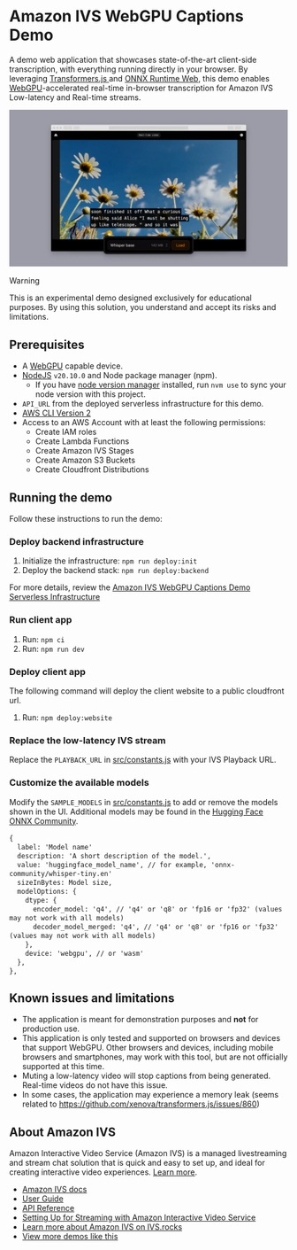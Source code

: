 # Amazon IVS WebGPU Captions Demo

A demo web application that showcases state-of-the-art client-side transcription, with everything running directly in your browser. By leveraging [Transformers.js
](https://github.com/xenova/transformers.js) and [ONNX Runtime Web](https://github.com/microsoft/onnxruntime), this demo enables [WebGPU](https://github.com/gpuweb/gpuweb)-accelerated real-time in-browser transcription for Amazon IVS Low-latency and Real-time streams.

![A video with captioned subtitles](./app-screenshot.png)

> [!WARNING]  
> This is an experimental demo designed exclusively for educational purposes. By using this solution, you understand and accept its risks and limitations.

## Prerequisites

- A [WebGPU](https://github.com/gpuweb/gpuweb) capable device.
- [NodeJS](https://nodejs.org/) `v20.10.0` and Node package manager (npm).
  - If you have [node version manager](https://github.com/nvm-sh/nvm) installed, run `nvm use` to sync your node version with this project.
- `API_URL` from the deployed serverless infrastructure for this demo.
- [AWS CLI Version 2](https://docs.aws.amazon.com/cli/latest/userguide/install-cliv2.html)
- Access to an AWS Account with at least the following permissions:
  - Create IAM roles
  - Create Lambda Functions
  - Create Amazon IVS Stages
  - Create Amazon S3 Buckets
  - Create Cloudfront Distributions

## Running the demo

Follow these instructions to run the demo:

### Deploy backend infrastructure

1. Initialize the infrastructure: `npm run deploy:init`
2. Deploy the backend stack: `npm run deploy:backend`

For more details, review the [Amazon IVS WebGPU Captions Demo Serverless Infrastructure](./infra/README.md)

### Run client app

1. Run: `npm ci`
2. Run: `npm run dev`

### Deploy client app

The following command will deploy the client website to a public cloudfront url.

1. Run: `npm deploy:website`

### Replace the low-latency IVS stream

Replace the `PLAYBACK_URL` in [src/constants.js](./src/constants.js#L3) with your IVS Playback URL.

### Customize the available models

Modify the `SAMPLE_MODELS` in [src/constants.js](./src/constants.js#L13) to add or remove the models shown in the UI. Additional models may be found in the [Hugging Face ONNX Community](https://huggingface.co/onnx-community).

```
{
  label: 'Model name'
  description: 'A short description of the model.',
  value: 'huggingface_model_name', // for example, 'onnx-community/whisper-tiny.en'
  sizeInBytes: Model size,
  modelOptions: {
    dtype: {
      encoder_model: 'q4', // 'q4' or 'q8' or 'fp16 or 'fp32' (values may not work with all models)
      decoder_model_merged: 'q4', // 'q4' or 'q8' or 'fp16 or 'fp32' (values may not work with all models)
    },
    device: 'webgpu', // or 'wasm'
  },
},
```

## Known issues and limitations

- The application is meant for demonstration purposes and **not** for production use.
- This application is only tested and supported on browsers and devices that support WebGPU. Other browsers and devices, including mobile browsers and smartphones, may work with this tool, but are not officially supported at this time.
- Muting a low-latency video will stop captions from being generated. Real-time videos do not have this issue.
- In some cases, the application may experience a memory leak (seems related to https://github.com/xenova/transformers.js/issues/860)

## About Amazon IVS

Amazon Interactive Video Service (Amazon IVS) is a managed livestreaming and stream chat solution that is quick and easy to set up, and ideal for creating interactive video experiences. [Learn more](https://aws.amazon.com/ivs/).

- [Amazon IVS docs](https://docs.aws.amazon.com/ivs/)
- [User Guide](https://docs.aws.amazon.com/ivs/latest/userguide/)
- [API Reference](https://docs.aws.amazon.com/ivs/latest/APIReference/)
- [Setting Up for Streaming with Amazon Interactive Video Service](https://aws.amazon.com/blogs/media/setting-up-for-streaming-with-amazon-ivs/)
- [Learn more about Amazon IVS on IVS.rocks](https://ivs.rocks/)
- [View more demos like this](https://ivs.rocks/examples)
